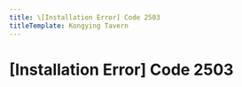 ```yaml
---
title: \[Installation Error] Code 2503
titleTemplate: Kongying Tavern
---
```


[原文：安装报错，错误码2503]: (https://support.qq.com/products/321980/faqs/97117)

# [Installation Error] Code 2503

<MediaIntroduction 
  media="youtube"
  text="Please refer to this guide to solve the issue."
  link="https://www.youtube.com/watch?v=MZC2hcrieS8"
/>
